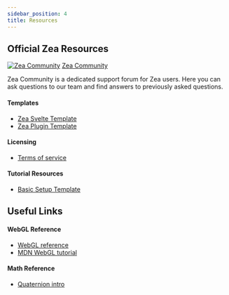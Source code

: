 ```yaml
---
sidebar_position: 4
title: Resources
---
```



<!-- <p>Use these resources to help get you on your way</p> -->

## Official Zea Resources

<div class="card" markdown="1">

[![Zea Community](../../static/img/zea-images/zea-community.png ':class=cardImg')](https://community.zea.live/)
[Zea Community](https://community.zea.live/ ':class=cardTitle')

  <p class="cardText"> Zea Community is a dedicated support forum for Zea users. Here you can ask questions to our team and find answers to previously asked questions. </p>
 </div>

#### Templates

- [Zea Svelte Template](https://github.com/ZeaInc/zea-svelte-template)
- [Zea Plugin Template](https://github.com/ZeaInc/zea-plugin-template)

#### Licensing

- [Terms of service](https://www.zea.live/en/terms-of-service)

#### Tutorial Resources

- [Basic Setup Template](../Tutorials/basic-template.md)

<!-- Might want to make this a separate column -->

## Useful Links

#### WebGL Reference

- [WebGL reference](https://www.khronos.org/files/webgl/webgl-reference-card-1_0.pdf) <!-- link taken from ThreeJS -->
- [MDN WebGL tutorial](https://developer.mozilla.org/en-US/docs/Web/API/WebGL_API)

#### Math Reference

- [Quaternion intro](https://mil.ufl.edu/nechyba/www/__eel6667.f2003/course_materials/t3.quaternions/intro_quaternions.pdf)
<!-- * [3D math basics](TODO.md) -->
